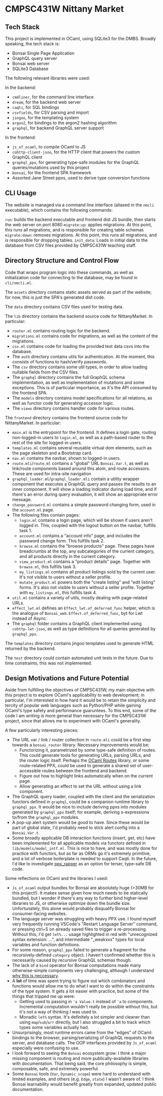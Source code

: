 # CMPSC431W Nittany Market

## Tech Stack

This project is implemented in OCaml, using SQLite3 for the DMBS. Broadly speaking, the tech stack is:

- Bonsai Single Page Application
- GraphQL query server
- Bonsai web server
- SQLite3 Database

The following relevant libraries were used:

In the backend:

- `cmdliner`, for the command line interface
- `dream`, for the backend web server
- `caqti`, for SQL bindings
- `csvfields`, for CSV parsing and import
- `jingoo`, for the templating system
- `argon2`, for bindings to the argon2 hashing algorithm
- `graphql`, for backend GraphQL server support

In the frontend:

- `js_of_ocaml`, to compile OCaml to JS
- `cohttp-client-jsoo`, for the HTTP client that powers the custom GraphQL client
- `graphql_ppx`, for generating type-safe modules for the GraphQL queries/mutations used by this project
- `bonsai`, for the frontend SPA framework
- Assorted Jane Street ppxs, used to derive type conversion functions

## CLI Usage

The website is managed via a command line interface (aliased in the `nmcli` executable), which contains the following commands:

`run`: builds the backend executable and frontend dist JS bundle, then starts the web server on port 8080
`migrate:up`: applies migrations. At this point, this runs all migrations, and is responsible for creating table schemas
`migrate:down`: removes migrations. At this point, this runs all migrations, and is responsible for dropping tables.
`init_data`: Loads in initial data to the database from CSV files provided by CMPSC431W teaching staff.

## Directory Structure and Control Flow

Code that wraps program logic into these commands, as well as initialization code for connecting to the database, may be found in `cli/nmcli.ml`.

The `assets` directory contains static assets served as part of the website; for now, this is just the SPA's generated dist code.

The `data` directory contains CSV files used for testing data.

The `lib` directory contains the backend source code for NittanyMarket. In particular:

- `router.ml` contains routing logic for the backend.
- `migrations.ml` contains code for migrations, as well as the content of the migrations.
- `csv.ml` contains code for loading the provided test data csvs into the database.
- The `auth` directory contains utils for authentication. At the moment, this consists of functions to hash/verify passwords.
- The `csv` directory contains some util types, in order to allow loading nullable fields from the CSV files.
- The `graphql` directory contains the full GraphQL schema implementation, as well as implementation of mutations and some exceptions. This is of particular importance, as it's the API consumed by the frontend SPA.
- The `models` directory contains model specifications for all relations, as well as functor code for generating accessor logic.
- The `views` directory contains handler code for various routes.

The `frontend` directory contains the frontend source code for NittanyMarket. In particular:

- `main.ml` is the entrypoint for the frontend. It defines a login gate, routing non-logged-in users to `login.ml`, as well as a path-based router to the rest of the site for logged-in users.
- `templates.ml` contains several reusable virtual dom elements, such as the page skeleton and a Bootstrap card.
- `nav.ml` contains the navbar, shown to logged-in users.
- `route.mli`/`route.ml` contains a "global" URL `Bonsai.Var.t`, as well as link/route components based around this atom, and route accessors. These are used for intra-site navigation
- `graphql_loader.ml`/`graphql_loader.mli` contain a utility wrapper component that executes a GraphQL query and passes the results to an inner component. It will show a loading indicator during load time, and if there's an error during query evaluation, it will show an appropriate error message.
- `change_password.ml` contains a simple password changing form, used in the `account.ml` page.
- The following files contain pages:
  - `login.ml` contains a login page, which will be shown if users aren't logged in. This, coupled with the logout button on the navbar, fulfills task 1.
  - `account.ml` contains a "account info" page, and includes the password change form. This fulfills task 2.
  - `browse.ml` contains the "browse products" page. These pages have breadcrumbs at the top, any subcategories of the current category, and all products directly in the current category.
  - `view_product.ml` contains a "product details" page. Together with `browse.ml`, this fulfills task 3.
  - `my_listings.ml` contains all product listings sold by the current user. It's not visible to users without a seller profile.
  - `mutate_product.ml` powers both the "create listing" and "edit listing" forms. It's also not visible to users without a seller profile. Together with `my_listings.ml`, this fulfills task 4.
- `util.ml` contains a variety of utils, mostly dealing with page-related URLs.
- `effect_lwt.ml` defines an `Effect_lwt.of_deferred_func` helper, which is the analogue of `Bonsai_web.Effect.of_deferred_func`, byt for Lwt instead of Async.
- The `graphql` folder contains a GraphQL client implemented using `cohttp-lwt-jsoo`, as well as type definitions for all queries generated by `graphql_ppx`.

The `templates` directory contains jingoo templates used to generate HTML returned by the backend.

The `test` directory could contain automated unit tests in the future. Due to time constraints, this was not implemented.

## Design Motivations and Future Potential

Aside from fulfilling the objectives of CMPSC431W, my main objective with this project is to explore OCaml's applicability to web development; in particular, I'm interested in how hard it would be to retain the simplicity and tercity of popular web languages such as Python/PHP while gaining OCaml's type safety and performance guaruntees. To this end, some of the code I am writing is more general than necessary for the CMPSC431W project, since that allows me to experiment with OCaml's generality.

A few particularly interesting pieces:

- The URL var / link / router collection in `route.mli` could be a first step towards a `bonsai_router` library. Necessary improvements would be:
  - Functorizing it, parametrized by some type-safe definition of routes. This could generate tools for generating URLs, parsing URLs, and the router logic itself. Perhaps the [OCaml Routes](https://github.com/anuragsoni/routes) library, or some route-related PPX, could be used to generate a shared set of user-accessible routes between the frontend and backend.
  - Figure out how to highlight links automatically when on the current page.
  - Allow generating an effect to set the URL without using a link component.
- The GraphQL query loader, coupled with the client and the serialization functors defined in `graphql`, could be a companion runtime library to `graphql_ppx`. It would be nice to include deriving ppxs into modules generated by `graphql_ppx` itself; for example, deriving s-expressions to/from the `graphql_ppx` modules.
- A pop-up alert system would be good to have. Since these would be part of global state, I'd probably need to stick alert config into a `Bonsai.Var.t`.
- Some broadly applicable DB interaction functions (insert, get, etc) have been implemented for all applicable models via functors defined in `lib/models/model_intf.ml`. This is nice to have, and was mostly done for practice with functors, but as far as ORMs go it's extremely primitive, and a lot of verbose boilerplate is needed to support Caqti. In the future, I'd like to investigate [ppx_rapper](https://github.com/roddyyaga/ppx_rapper) as an option for terser, type-safe DB code.

Some reflections on OCaml and the libraries I used:

- `Js_of_ocaml` output bundles for Bonsai are absolutely huge (>30MB for this project!). It makes sense given how much needs to be statically bundled, but I wonder if there's any way to further bind higher-level libraries to JS, or otherwise optimize down the bundle size. Unfortunately, this alone would probably disqualify Bonsai for consumer-facing websites.
- The language server was struggling with heavy PPX use. I found myself very frequently running VSCode's "Restart Language Server" command, or pressing ctrl+S on already saved files to trigger a re-processing. Without this, I'd get `let%...` usage highlighted in red with "unrecognized syntax extension: ...", and intermediate "_weakxxx" types for local variables and function definitions.
- For some reason, `graphql_ppx` failed to generate a fragment for the recursively-defined `category` object. I haven't confirmed whether this is necessarily caused by recursive GraphQL schemas though.
- The lack of a `bind` operator for Bonsai computations made many otherwise-simple components very challenging, although I understand [why this is neccessary](https://github.com/janestreet/bonsai/blob/master/docs/blogs/why_no_bind.md).
- A **lot** of time was spent trying to figure out which combinators and functions would allow me to do what I want to do within the constraints of the type system. It gets a lot easier with practice, but some of the things that tripped me up were:
  - Getting used to passing in `'a Value.t` instead of `'a` to components. Incremental computation wouldn't really be possible without this, but it's not a way of thinking I was used to.
  - Monadic `let%` syntax. It's definitely a lot simpler and cleaner than using `map`/`sub`/`arr` directly, but I also struggled a bit to track which types some variables actually had.
- Unsurprisingly, most runtime errors came from the "edges" of OCaml: bindings to the browser, parsing/serializing of GraphQL requests to the server, and database calls. The OOP interfaces provided by `Js_of_ocaml` especially were confusing to use.
- I look forward to seeing the `Bonsai` ecosystem grow: I think a major missing component is routing and more publically-available libraries with documentation. That being said, the core philosophy is simple, composable, safe, and extremely powerful.
- Some `Bonsai` tools (`Var`, `Dynamic_scope`) were hard to understand with limited examples, and others (e.g. `Edge`, `state`) I wasn't aware of. I think Bonsai learnability would benefit greatly from expanded, updated public documentation.
